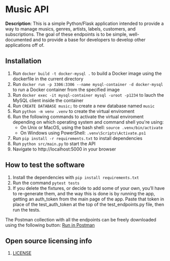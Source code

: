 # Music API

**Description**: This is a simple Python/Flask application intended to provide a way to manage musics, genres, artists, labels, customers, and subscriptions.
The goal of these endpoints is to be simple, well-documented and to provide a base for developers to develop other applications off of.

## Installation

1. Run `docker build -t docker-mysql .` to build a Docker image using the dockerfile in the current directory
2. Run `docker run -p 3306:3306 --name mysql-container -d docker-mysql` to run a Docker container from the specified image
3. Run `docker exec -it mysql-container mysql -uroot -p1234` to lauch the MySQL client inside the container
4. Run `CREATE DATABASE music;` to create a new database named `music`
5. Run `python -m venv .venv` to create the virtual enviroment
6. Run the following commands to activate the virtual enviroment depending on which operating system and command shell you're using:
   - On Unix or MacOS, using the bash shell: `source .venv/bin/activate`
   - On Windows using PowerShell: `.venv\Scripts\Activate.ps1`
7. Run `pip install -r requirements.txt` to install dependencies
8. Run `python src/main.py` to start the API
9. Navigate to http://localhost:5000 in your browser

## How to test the software

1. Install the dependencies with `pip install requirements.txt`
2. Run the command `pytest tests`
3. If you delete the fixtures, or decide to add some of your own, you’ll have to re-generate them, and the way this is done is by running the app, getting an auth_token from the main page of the app. Paste that token in place of the test_auth_token at the top of the test_endpoints.py file, then run the tests.

The Postman collection with all the endpoints can be freely downloaded using the following button: [Run in Postman](https://api.postman.com/collections/23428387-411e9ac6-fb5e-4e5c-9ff9-eb5fa4141d40?access_key=PMAT-01H2RQS5P6JKTT1VSX2N6T7CHF)

## Open source licensing info

1. [LICENSE](LICENSE)
